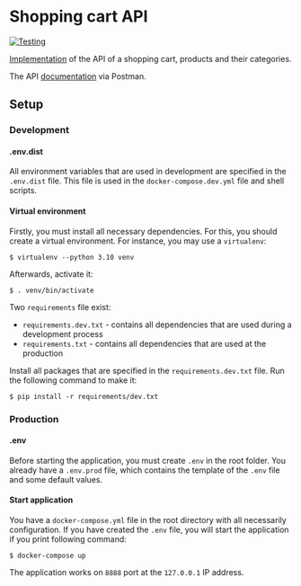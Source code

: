 # Shopping cart API
[![Testing](https://github.com/BorisPlaton/shopping_cart_api/actions/workflows/testing.yml/badge.svg)](https://github.com/BorisPlaton/shopping_cart_api/actions/workflows/testing.yml)

[Implementation](https://docs.google.com/document/d/16M_jtHkbrHgI_gUj9vq6p_uIQVQTFuW2kXUsK-S4RSk/edit) of the API of a shopping cart, products and their categories.

The API [documentation](https://documenter.getpostman.com/view/24654961/2s8YzXtzBz) via Postman.

## Setup

### Development

#### .env.dist

All environment variables that are used in development are specified in the `.env.dist` file. This file is used in the `docker-compose.dev.yml` file and shell scripts. 

#### Virtual environment

Firstly, you must install all necessary dependencies. For this, you should create a virtual environment. For instance, you may use a `virtualenv`:
```
$ virtualenv --python 3.10 venv
```
Afterwards, activate it:
```
$ . venv/bin/activate
```
Two `requirements` file exist:
* `requirements.dev.txt` - contains all dependencies that are used during a development process
* `requirements.txt` - contains all dependencies that are used at the production

Install all packages that are specified in the `requirements.dev.txt` file. Run the following command to make it:
```
$ pip install -r requirements/dev.txt
```

### Production

#### .env
Before starting the application, you must create `.env` in the root folder. You already have a `.env.prod` file, which contains the template of the `.env` file and some default values.

#### Start application

You have a `docker-compose.yml` file in the root directory with all necessarily configuration. If you have created the `.env` file, you will start the application if you print following command:
```
$ docker-compose up
```
The application works on `8888` port at the `127.0.0.1` IP address.
